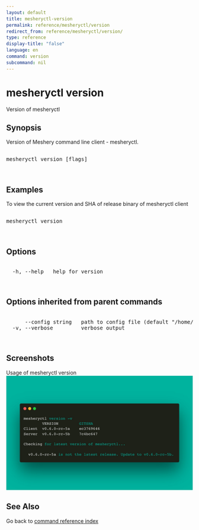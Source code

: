 ```yaml
---
layout: default
title: mesheryctl-version
permalink: reference/mesheryctl/version
redirect_from: reference/mesheryctl/version/
type: reference
display-title: "false"
language: en
command: version
subcommand: nil
---
```


# mesheryctl version

Version of mesheryctl

## Synopsis

Version of Meshery command line client - mesheryctl.

<pre class='codeblock-pre'>
<div class='codeblock'>
mesheryctl version [flags]

</div>
</pre> 

## Examples

To view the current version and SHA of release binary of mesheryctl client 
<pre class='codeblock-pre'>
<div class='codeblock'>
mesheryctl version

</div>
</pre> 

## Options

<pre class='codeblock-pre'>
<div class='codeblock'>
  -h, --help   help for version

</div>
</pre>

## Options inherited from parent commands

<pre class='codeblock-pre'>
<div class='codeblock'>
      --config string   path to config file (default "/home/admin-pc/.meshery/config.yaml")
  -v, --verbose         verbose output

</div>
</pre>

## Screenshots

Usage of mesheryctl version
![version-usage](../../../../docs/assets/img/mesheryctl/version.png)

## See Also

Go back to [command reference index](/reference/mesheryctl/) 
